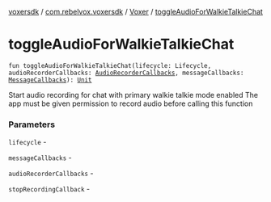 [voxersdk](../../index.md) / [com.rebelvox.voxersdk](../index.md) / [Voxer](index.md) / [toggleAudioForWalkieTalkieChat](./toggle-audio-for-walkie-talkie-chat.md)

# toggleAudioForWalkieTalkieChat

`fun toggleAudioForWalkieTalkieChat(lifecycle: Lifecycle, audioRecorderCallbacks: `[`AudioRecorderCallbacks`](../../com.rebelvox.voxersdk.chat/-audio-recorder-callbacks/index.md)`, messageCallbacks: `[`MessageCallbacks`](../../com.rebelvox.voxersdk.chat/-message-callbacks/index.md)`): `[`Unit`](https://kotlinlang.org/api/latest/jvm/stdlib/kotlin/-unit/index.html)

Start audio recording for chat with primary walkie talkie mode enabled
The app must be given permission to record audio before calling this function

### Parameters

`lifecycle` -

`messageCallbacks` -

`audioRecorderCallbacks` -

`stopRecordingCallback` - 